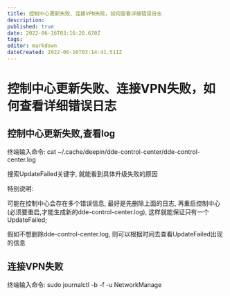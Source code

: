 ```yaml
---
title: 控制中心更新失败、连接VPN失败，如何查看详细错误日志
description: 
published: true
date: 2022-06-16T03:16:20.670Z
tags: 
editor: markdown
dateCreated: 2022-06-16T03:14:41.511Z
---
```


# 控制中心更新失败、连接VPN失败，如何查看详细错误日志
## 控制中心更新失败,查看log

终端输入命令: cat ~/.cache/deepin/dde-control-center/dde-control-center.log

搜索UpdateFailed关键字, 就能看到具体升级失败的原因

特别说明:

可能在控制中心会存在多个错误信息, 最好是先删除上面的日志, 再重启控制中心(必须要重启,才能生成新的dde-control-center.log), 这样就能保证只有一个UpdateFailed;

假如不想删除dde-control-center.log, 则可以根据时间去查看UpdateFailed出现的信息

## 连接VPN失败
终端输入命令: sudo journalctl -b -f -u NetworkManage